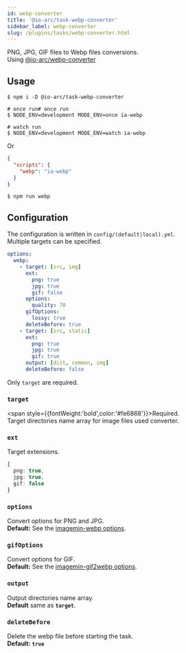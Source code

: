 ```yaml
---
id: webp-converter
title: '@io-arc/task-webp-converter'
sidebar_label: webp-converter
slug: /plugins/tasks/webp-converter.html
---
```


PNG, JPG, GIF files to Webp files conversions.  
Using [@io-arc/webp-converter](../modules/webp-converter.md)

## Usage

```shell
$ npm i -D @io-arc/task-webp-converter

# once run# once run
$ NODE_ENV=development MODE_ENV=once ia-webp

# watch run
$ NODE_ENV=development MODE_ENV=watch ia-webp
```

Or

```json title="package.json"
{
  "scripts": {
    "webp": "ia-webp"
  }
}
```

```shell
$ npm run webp
```

## Configuration

The configuration is written in `config/(default|local).yml`.  
Multiple targets can be specified.

```yaml title="local.yml"
options:
  webp:
    - target: [src, img]
      ext:
        png: true
        jpg: true
        gif: false
      options:
        quality: 70
      gifOptions:
        lossy: true
      deleteBefore: true
    - target: [src, static]
      ext:
        png: true
        jpg: true
        gif: true
      output: [dist, common, img]
      deleteBefore: false
```

Only `target` are required.

### `target`

<span style={{fontWeight:'bold',color:'#fe6868'}}>Required.</span><br/>
Target directories name array for image files used converter.

### `ext`

Target extensions.

```typescript title="Default"
{
  png: true,
  jpg: true,
  gif: false
}
```

### `options`

Convert options for PNG and JPG.  
**Default:** See the [imagemin-webp options](https://github.com/imagemin/imagemin-webp#options).

### `gifOptions`

Convert options for GIF.  
**Default:** See the [imagemin-gif2webp options](https://github.com/imagemin/imagemin-gif2webp#options).

### `output`

Output directories name array.  
**Default** same as **`target`**.

### `deleteBefore`

Delete the webp file before starting the task.  
**Default: `true`**
